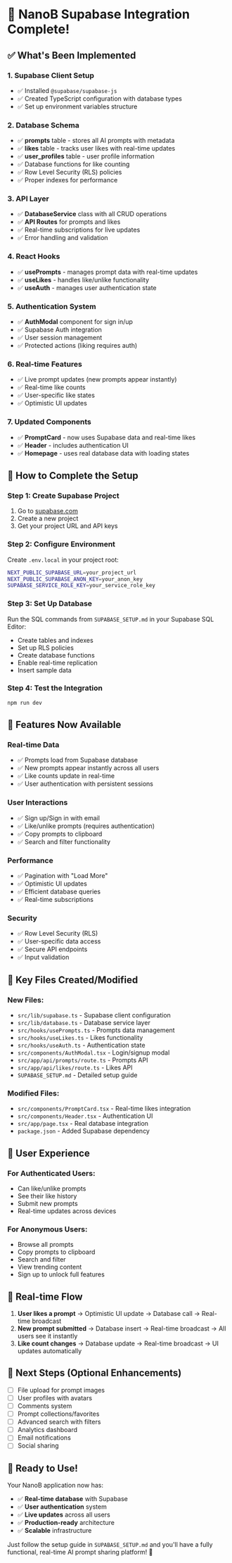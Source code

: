 # 🎉 NanoB Supabase Integration Complete!

## ✅ What's Been Implemented

### 1. **Supabase Client Setup**
- ✅ Installed `@supabase/supabase-js`
- ✅ Created TypeScript configuration with database types
- ✅ Set up environment variables structure

### 2. **Database Schema**
- ✅ **prompts** table - stores all AI prompts with metadata
- ✅ **likes** table - tracks user likes with real-time updates
- ✅ **user_profiles** table - user profile information
- ✅ Database functions for like counting
- ✅ Row Level Security (RLS) policies
- ✅ Proper indexes for performance

### 3. **API Layer**
- ✅ **DatabaseService** class with all CRUD operations
- ✅ **API Routes** for prompts and likes
- ✅ Real-time subscriptions for live updates
- ✅ Error handling and validation

### 4. **React Hooks**
- ✅ **usePrompts** - manages prompt data with real-time updates
- ✅ **useLikes** - handles like/unlike functionality
- ✅ **useAuth** - manages user authentication state

### 5. **Authentication System**
- ✅ **AuthModal** component for sign in/up
- ✅ Supabase Auth integration
- ✅ User session management
- ✅ Protected actions (liking requires auth)

### 6. **Real-time Features**
- ✅ Live prompt updates (new prompts appear instantly)
- ✅ Real-time like counts
- ✅ User-specific like states
- ✅ Optimistic UI updates

### 7. **Updated Components**
- ✅ **PromptCard** - now uses Supabase data and real-time likes
- ✅ **Header** - includes authentication UI
- ✅ **Homepage** - uses real database data with loading states

## 🚀 How to Complete the Setup

### Step 1: Create Supabase Project
1. Go to [supabase.com](https://supabase.com)
2. Create a new project
3. Get your project URL and API keys

### Step 2: Configure Environment
Create `.env.local` in your project root:
```bash
NEXT_PUBLIC_SUPABASE_URL=your_project_url
NEXT_PUBLIC_SUPABASE_ANON_KEY=your_anon_key
SUPABASE_SERVICE_ROLE_KEY=your_service_role_key
```

### Step 3: Set Up Database
Run the SQL commands from `SUPABASE_SETUP.md` in your Supabase SQL Editor:
- Create tables and indexes
- Set up RLS policies
- Create database functions
- Enable real-time replication
- Insert sample data

### Step 4: Test the Integration
```bash
npm run dev
```

## 🎯 Features Now Available

### **Real-time Data**
- ✅ Prompts load from Supabase database
- ✅ New prompts appear instantly across all users
- ✅ Like counts update in real-time
- ✅ User authentication with persistent sessions

### **User Interactions**
- ✅ Sign up/Sign in with email
- ✅ Like/unlike prompts (requires authentication)
- ✅ Copy prompts to clipboard
- ✅ Search and filter functionality

### **Performance**
- ✅ Pagination with "Load More"
- ✅ Optimistic UI updates
- ✅ Efficient database queries
- ✅ Real-time subscriptions

### **Security**
- ✅ Row Level Security (RLS)
- ✅ User-specific data access
- ✅ Secure API endpoints
- ✅ Input validation

## 🔧 Key Files Created/Modified

### **New Files:**
- `src/lib/supabase.ts` - Supabase client configuration
- `src/lib/database.ts` - Database service layer
- `src/hooks/usePrompts.ts` - Prompts data management
- `src/hooks/useLikes.ts` - Likes functionality
- `src/hooks/useAuth.ts` - Authentication state
- `src/components/AuthModal.tsx` - Login/signup modal
- `src/app/api/prompts/route.ts` - Prompts API
- `src/app/api/likes/route.ts` - Likes API
- `SUPABASE_SETUP.md` - Detailed setup guide

### **Modified Files:**
- `src/components/PromptCard.tsx` - Real-time likes integration
- `src/components/Header.tsx` - Authentication UI
- `src/app/page.tsx` - Real database integration
- `package.json` - Added Supabase dependency

## 🎨 User Experience

### **For Authenticated Users:**
- Can like/unlike prompts
- See their like history
- Submit new prompts
- Real-time updates across devices

### **For Anonymous Users:**
- Browse all prompts
- Copy prompts to clipboard
- Search and filter
- View trending content
- Sign up to unlock full features

## 🔄 Real-time Flow

1. **User likes a prompt** → Optimistic UI update → Database call → Real-time broadcast
2. **New prompt submitted** → Database insert → Real-time broadcast → All users see it instantly
3. **Like count changes** → Database update → Real-time broadcast → UI updates automatically

## 🚀 Next Steps (Optional Enhancements)

- [ ] File upload for prompt images
- [ ] User profiles with avatars
- [ ] Comments system
- [ ] Prompt collections/favorites
- [ ] Advanced search with filters
- [ ] Analytics dashboard
- [ ] Email notifications
- [ ] Social sharing

## 🎉 Ready to Use!

Your NanoB application now has:
- ✅ **Real-time database** with Supabase
- ✅ **User authentication** system
- ✅ **Live updates** across all users
- ✅ **Production-ready** architecture
- ✅ **Scalable** infrastructure

Just follow the setup guide in `SUPABASE_SETUP.md` and you'll have a fully functional, real-time AI prompt sharing platform! 🚀





